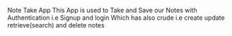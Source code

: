 Note Take App
This App is used to Take and Save our Notes with Authentication i.e Signup and login Which has also crude i.e create update retrieve(search) and delete notes
